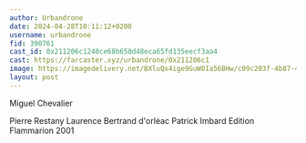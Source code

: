 ```yaml
---
author: Urbandrone
date: 2024-04-28T10:11:12+0200
username: urbandrone
fid: 390761
cast_id: 0x211206c1240ce68b650d48eca65fd135eecf3aa4
cast: https://farcaster.xyz/urbandrone/0x211206c1
image: https://imagedelivery.net/BXluQx4ige9GuW0Ia56BHw/c09c203f-4b87-4661-ba26-24d640bcb300/original
layout: post
---
```


Miguel Chevalier

Pierre Restany
Laurence Bertrand d'orlėac
Patrick Imbard
Edition Flammarion
2001

<img src='https://imagedelivery.net/BXluQx4ige9GuW0Ia56BHw/c09c203f-4b87-4661-ba26-24d640bcb300/original' alt='' referrerpolicy='no-referrer'/>
<img src='https://imagedelivery.net/BXluQx4ige9GuW0Ia56BHw/a7231a77-d741-4133-a5dc-fd139be69d00/original' alt='' referrerpolicy='no-referrer'/>
